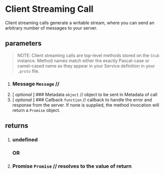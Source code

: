 # Client Streaming Call
Client streaming calls generate a writable stream, where you can send an arbitrary number of messages to your server.

## parameters

> NOTE: Client streaming calls are top-level methods stored on the `Stub` instance. Method names match either the exactly Pascal-case or camel-cased name as they appear in your Service definition in your `.proto` file.

1. ### Message `Message` // 
2. [ *optional* ] ### Metadata `object` // object to be sent in Metadata of call
3. [ *optional* ] ### Callback `function` // callback to handle the error and response from the server. If none is supplied, the method invocation will return a `Promise` object.

## returns
  1. ### undefined
      ### OR
   2. ### Promise `Promise` // resolves to the value of return